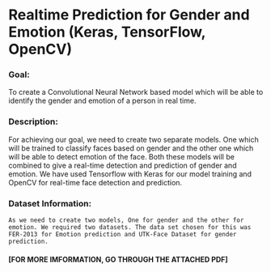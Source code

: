 # Realtime Prediction for Gender and Emotion (Keras, TensorFlow, OpenCV)
### Goal: 
To create a Convolutional Neural Network based model which will be able to identify the gender and emotion of a person in real time.

### Description: 
For achieving our goal, we need to create two separate models. One which will be trained to classify faces based on gender and the other one which will be able to detect emotion of the face. Both these models will be combined to give a real-time detection and prediction of gender and emotion. We have used Tensorflow with Keras for our model training and OpenCV for real-time face detection and prediction. 

### Dataset Information:
	As we need to create two models, One for gender and the other for emotion. We required two datasets. The data set chosen for this was FER-2013 for Emotion prediction and UTK-Face Dataset for gender prediction.
  
 #### [FOR MORE IMFORMATION, GO THROUGH THE ATTACHED PDF]
